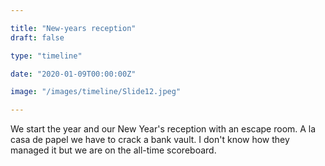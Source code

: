 ```yaml
---

title: "New-years reception"
draft: false

type: "timeline"

date: "2020-01-09T00:00:00Z"

image: "/images/timeline/Slide12.jpeg"

---
```


We start the year and our New Year's reception with an escape room. A la casa de papel we have to crack a bank vault. I don't know how they managed it but we are on the all-time scoreboard.
